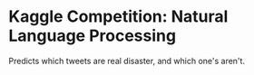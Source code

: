<h1>Kaggle Competition: Natural Language Processing</h1>
<p>
	Predicts which tweets are real disaster, and which one's aren't. 
</p>
